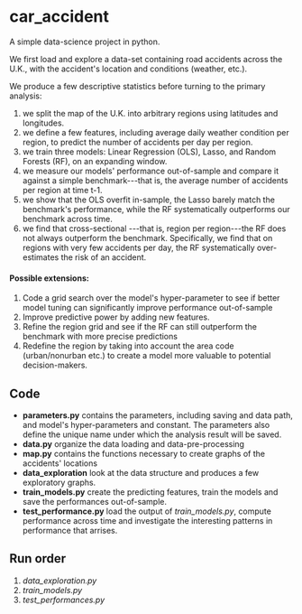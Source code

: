 # car_accident
A simple data-science project in python. 

We first load and explore a data-set containing road accidents across the U.K., with the accident's location and conditions (weather, etc.). 

We produce a few descriptive statistics before turning to the primary analysis: 
1) we split the map of the U.K. into arbitrary regions using latitudes and longitudes. 
2) we define a few features, including average daily weather condition per region, to predict the number of accidents per day per region. 
3) we train three models: Linear Regression (OLS), Lasso, and Random Forests (RF), on an expanding window. 
4) we measure our models' performance out-of-sample and compare it against a simple benchmark---that is, the average number of accidents per region at time t-1. 
5) we show that the OLS overfit in-sample, the Lasso barely match the benchmark's performance, while the RF systematically outperforms our benchmark across time. 
6) we find that cross-sectional ---that is, region per region---the RF does not always outperform the benchmark. Specifically, we find that on regions with very few accidents per day, the RF systematically over-estimates the risk of an accident. 

#### Possible extensions: 
1) Code a grid search over the model's hyper-parameter to see if better model tuning can significantly improve performance out-of-sample
2) Improve predictive power by adding new features. 
3) Refine the region grid and see if the RF can still outperform the benchmark with more precise predictions
4) Redefine the region by taking into account the area code (urban/nonurban etc.) to create a model more valuable to potential decision-makers. 

## Code
* **parameters.py** contains the parameters, including saving and data path, and model's hyper-parameters and constant. The parameters also define the unique name under which the analysis result will be saved.
* **data.py** organize the data loading and data-pre-processing
* **map.py** contains the functions necessary to create graphs of the accidents' locations
* **data_exploration** look at the data structure and produces a few exploratory graphs. 
* **train_models.py** create the predicting features, train the models and save the performances out-of-sample. 
* **test_performance.py** load the output of *train_models.py*, compute performance across time and investigate the interesting patterns in performance that arrises. 


## Run order
1) *data_exploration.py*
2) *train_models.py*
3) *test_performances.py*